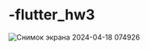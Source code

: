 # -flutter_hw3
![Снимок экрана 2024-04-18 074926](https://github.com/Ivanzolo2007/-flutter_hw3/assets/144227771/e43743f7-af1c-42a6-9930-88b4c323058b)


